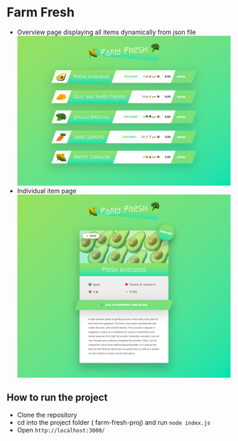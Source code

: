 # Farm Fresh

- Overview page displaying all items dynamically from json file
  <img src='https://github.com/kritika243/documenting-node-js/blob/master/farm-fresh-proj/public/screenshot.png' alt='screenshot' >
- Individual item page
  <img src='https://github.com/kritika243/documenting-node-js/blob/master/farm-fresh-proj/public/individualPage.png' alt='screenshot' >

####

## How to run the project

- Clone the repository
- cd into the project folder ( farm-fresh-proj) and run `node index.js`
- Open `http://localhost:3000/`
